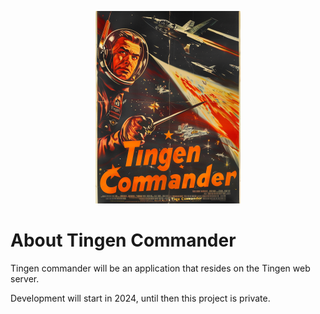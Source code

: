 <div align="center">

  ![logo](./.github/images/logos/TingenCommander_README.png)

</div>

# About Tingen Commander

Tingen commander will be an application that resides on the Tingen web server.

Development will start in 2024, until then this project is private.
